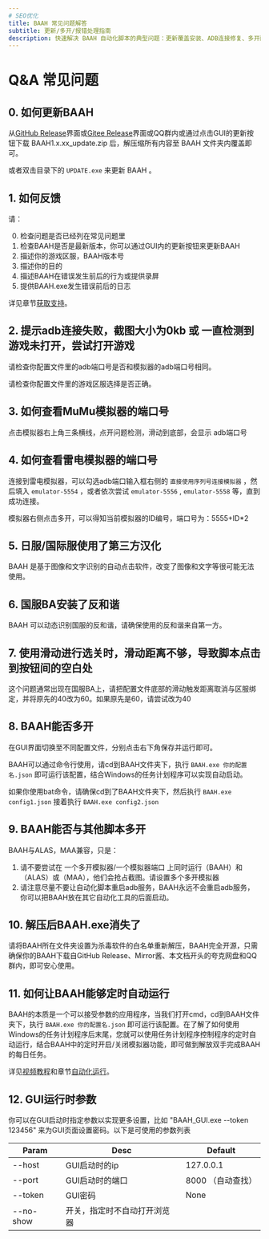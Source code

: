 ```yaml
---
# SEO优化
title: BAAH 常见问题解答
subtitle: 更新/多开/报错处理指南
description: 快速解决 BAAH 自动化脚本的典型问题：更新覆盖安装、ADB连接修复、多开配置、杀毒误报处理、定时任务设置，兼容 MAA/ALAS 等工具。
---
```


# Q&A 常见问题

## 0. 如何更新BAAH

从[GitHub Release](https://github.com/BlueArchiveArisHelper/BAAH/releases/)界面或[Gitee Release](https://gitee.com/sammusen/BAAH/releases)界面或QQ群内或通过点击GUI的更新按钮下载 BAAH1.x.xx_update.zip 后，解压缩所有内容至 BAAH 文件夹内覆盖即可。

或者双击目录下的 `UPDATE.exe` 来更新 BAAH 。

## 1. 如何反馈

请：

0. 检查问题是否已经列在常见问题里
1. 检查BAAH是否是最新版本，你可以通过GUI内的更新按钮来更新BAAH
2. 描述你的游戏区服，BAAH版本号
3. 描述你的目的
4. 描述BAAH在错误发生前后的行为或提供录屏
5. 提供BAAH.exe发生错误前后的日志

详见章节[获取支持](/zh_CN/docs/manual/get-support)。

## 2. 提示adb连接失败，截图大小为0kb 或 一直检测到游戏未打开，尝试打开游戏

请检查你配置文件里的adb端口号是否和模拟器的adb端口号相同。

请检查你配置文件里的游戏区服选择是否正确。

## 3. 如何查看MuMu模拟器的端口号

点击模拟器右上角三条横线，点开问题检测，滑动到底部，会显示 adb端口号

## 4. 如何查看雷电模拟器的端口号

连接到雷电模拟器，可以勾选adb端口输入框右侧的 `直接使用序列号连接模拟器` ，然后填入 `emulator-5554` ，或者依次尝试 `emulator-5556` ,  `emulator-5558` 等，直到成功连接。

模拟器右侧点击多开，可以得知当前模拟器的ID编号，端口号为：5555+ID*2

## 5. 日服/国际服使用了第三方汉化

BAAH 是基于图像和文字识别的自动点击软件，改变了图像和文字等很可能无法使用。

## 6. 国服BA安装了反和谐

BAAH 可以动态识别国服的反和谐，请确保使用的反和谐来自第一方。

## 7. 使用滑动进行选关时，滑动距离不够，导致脚本点击到按钮间的空白处

这个问题通常出现在国服BA上，请把配置文件底部的滑动触发距离取消与区服绑定，并将原先的40改为60。如果原先是60，请尝试改为40

## 8. BAAH能否多开

在GUI界面切换至不同配置文件，分别点击右下角保存并运行即可。

BAAH可以通过命令行使用，请cd到BAAH文件夹下，执行 `BAAH.exe 你的配置名.json` 即可运行该配置，结合Windows的任务计划程序可以实现自动启动。

如果你使用bat命令，请确保cd到了BAAH文件夹下，然后执行 `BAAH.exe config1.json` 接着执行 `BAAH.exe config2.json`

## 9. BAAH能否与其他脚本多开

BAAH与ALAS，MAA兼容，只是：

1. 请不要尝试在 一个多开模拟器/一个模拟器端口 上同时运行（BAAH）和（ALAS）或（MAA），他们会抢占截图。请设置多个多开模拟器
2. 请注意尽量不要让自动化脚本重启adb服务，BAAH永远不会重启adb服务，你可以把BAAH放在其它自动化工具的后面启动。

## 10. 解压后BAAH.exe消失了

请将BAAH所在文件夹设置为杀毒软件的白名单重新解压，BAAH完全开源，只需确保你的BAAH下载自GitHub Release、Mirror酱、本文档开头的夸克网盘和QQ群内，即可安心使用。

## 11. 如何让BAAH能够定时自动运行

BAAH的本质是一个可以接受参数的应用程序，当我们打开cmd，cd到BAAH文件夹下，执行 `BAAH.exe 你的配置名.json` 即可运行该配置。在了解了如何使用Windows的任务计划程序后末尾，您就可以使用任务计划程序控制程序的定时自动运行，结合BAAH中的定时开启/关闭模拟器功能，即可做到解放双手完成BAAH的每日任务。

详见[视频教程](https://www.bilibili.com/video/BV1ZxfGYSEVr?t=1995.6)和章节[自动化运行](/zh_CN/docs/manual/automated-operation)。

## 12. GUI运行时参数

你可以在GUI启动时指定参数以实现更多设置，比如 "BAAH_GUI.exe --token 123456" 来为GUI页面设置密码。以下是可使用的参数列表

| Param | Desc | Default |
|-|-|-|
| --host | GUI启动时的ip | 127.0.0.1 |
| --port | GUI启动时的端口 | 8000 （自动查找） |
| --token | GUI密码 | None |
| --no-show | 开关，指定时不自动打开浏览器 | |

